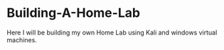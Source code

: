 # Building-A-Home-Lab
Here I will be building my own Home Lab using Kali and windows virtual machines.

